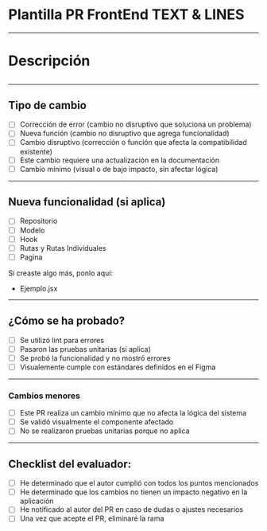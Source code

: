 # Plantilla PR FrontEnd TEXT & LINES

---

# Descripción

## <!--- Agrega una descripción del cambio en una línea y si se necesita instalar una nueva dependencia-->

---

## Tipo de cambio

- [ ] Corrección de error (cambio no disruptivo que soluciona un problema)
- [ ] Nueva función (cambio no disruptivo que agrega funcionalidad)
- [ ] Cambio disruptivo (corrección o función que afecta la compatibilidad existente)
- [ ] Este cambio requiere una actualización en la documentación
- [ ] Cambio mínimo (visual o de bajo impacto, sin afectar lógica)

---

## Nueva funcionalidad (si aplica)

- [ ] Repositorio
- [ ] Modelo
- [ ] Hook
- [ ] Rutas y Rutas Individuales
- [ ] Pagina

Si creaste algo más, ponlo aquí:

- Ejemplo.jsx

---

## ¿Cómo se ha probado?

- [ ] Se utilizó lint para errores
- [ ] Pasaron las pruebas unitarias (si aplica)
- [ ] Se probó la funcionalidad y no mostró errores
- [ ] Visualemente cumple con estándares definidos en el Figma

---

### Cambios menores

- [ ] Este PR realiza un cambio mínimo que no afecta la lógica del sistema
- [ ] Se validó visualmente el componente afectado
- [ ] No se realizaron pruebas unitarias porque no aplica

---

## Checklist del evaluador:

- [ ] He determinado que el autor cumplió con todos los puntos mencionados
- [ ] He determinado que los cambios no tienen un impacto negativo en la aplicación
- [ ] He notificado al autor del PR en caso de dudas o ajustes necesarios
- [ ] Una vez que acepte el PR, eliminaré la rama
